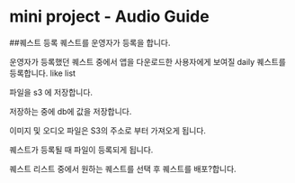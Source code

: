 mini project - Audio Guide 
===


##퀘스트 등록
퀘스트를 운영자가 등록을 합니다.

운영자가 등록했던 퀘스트 중에서 앱을 다운로드한 사용자에게 보여질 daily 퀘스트를 등록합니다. like list

파일을 s3 에 저장합니다.

저장하는 중에 db에 값을 저장합니다.

이미지 및 오디오 파일은 S3의 주소로 부터 가져오게 됩니다.

퀘스트가 등록될 때 파일이 등록되게 됩니다.

퀘스트 리스트 중에서 원하는 퀘스트를 선택 후 퀘스트를 배포?합니다.



